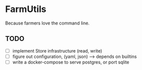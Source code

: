 # FarmUtils

Because farmers love the command line.

## TODO

- [ ] implement Store infrastructure (read, write)
- [ ] figure out configuration, (yaml, json) --> depends on builtins
- [ ] write a docker-compose to serve postgres, or port sqlite
